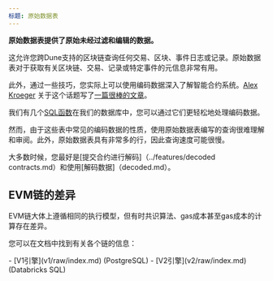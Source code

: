 ```yaml
---
标题: 原始数据表
---
```


**原始数据表提供了原始未经过滤和编辑的数据。**

这允许您跨Dune支持的区块链查询任何交易、区块、事件日志或记录。原始数据表对于获取有关区块链、交易、记录或特定事件的元信息非常有用。

此外，通过一些技巧，您实际上可以使用编码数据深入了解智能合约系统。[Alex Kroeger](https://twitter.com/alex\_kroeger) 关于这个话题写了[一篇很棒的文章](https://alexkroeger.mirror.xyz/0C3EQBtFqAK4k2TAGPZhg0JMY-upfTAxuTD-o91vBPc)。

我们有几个[SQL函数](https://github.com/duneanalytics/spellbook/tree/master/ethereum/public)在我们的数据库中，您可以通过它们更轻松地处理编码数据。

然而，由于这些表中常见的编码数据的性质，使用原始数据表编写的查询很难理解和审阅。此外，原始数据表具有非常多的行，因此查询速度可能很慢。

大多数时候，您最好是[提交合约进行解码]（../features/decoded contracts.md）和使用[解码数据]（decoded.md）。

## EVM链的差异

EVM链大体上遵循相同的执行模型，但有时共识算法、gas成本甚至gas成本的计算存在差异。

您可以在文档中找到有关各个链的信息：

<div class="cards grid" markdown>
- [V1引擎](v1/raw/index.md) (PostgreSQL)
- [V2引擎](v2/raw/index.md) (Databricks SQL)
</div>




